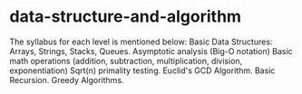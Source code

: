 # data-structure-and-algorithm
The syllabus for each level is mentioned below: Basic Data Structures: Arrays, Strings, Stacks, Queues. Asymptotic analysis (Big-O notation) Basic math operations (addition, subtraction, multiplication, division, exponentiation) Sqrt(n) primality testing. Euclid's GCD Algorithm. Basic Recursion. Greedy Algorithms.
